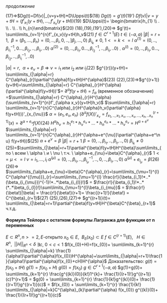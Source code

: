 *продолжение*

(17)=>$Dg(t)=Df(v)|_{v=y+tH}*D\Uppsi(t)$(18)
$Dg(t)=g'(t)$(19')
$Df(v)|{v=y+tH}= (f'_{x_1}(y+tH),...,f'_{x_n}(y+tH))$(19)
$D\Uppsi(t)= \begin{bmatrix}h_{1} \\ . \\ . \\ . \\ h_{n}\end{bmatrix}$(20)
(18),(19),(19'),(20)=> $g'(t)= \sum\limits_{v=1}^{n}f'_{x_v}(y+tH)h_v$(21)
$f\in C^{r+1}(E)$
$t\in (-a,a)$
$|\beta|=r+1, \ \ \beta=(\beta_1,...,\beta_n)=(0,..,\beta_i,0,..,]\beta_j,...,0)$
$\beta_{i_{k}}\ne 0, \ 1<=k<=l$
$\alpha^{(1)}=(0,..,\beta_{i_{1}}^{-1},0...,\beta_{i_2},..,\beta_{i_l},..0)$
$\alpha^{(2)}=(0,..,\beta_{i_{1}},0...,\beta_{i_2}^{-1},..,\beta_{i_l},..0)$
.
$\alpha^{(l)}=(0,..,\beta_{i_{1}},0...,\beta_{i_2},..,\beta_{i_l}^{-1},..0)$

$|\alpha|=r, \ \ \alpha+e_{\nu}=\beta$  =>  $\nu=i_{1} \ или \ i_{2} \ или \ i_l$(22) 
$g^{(r)}(y+tH)= \sum\limits_{|\alpha|=r} C^{\alpha}_{r}\partial^{\alpha}f(y+tH)H^{\alpha}$(23)
(22),(23)=>$g^{(r+1)}(y+tH)=\sum\limits_{|\alpha|=r} C^{\alpha}_{r}H^{\alpha}(\partial^{\alpha}f(y+tH))'$=
$\partial^{\alpha}f(y+tH)=f_{\alpha}$ (временное обозначение)
=$\sum\limits_{|\alpha|=r} C^{\alpha}_{r}H^{\alpha}(\sum\limits_{v=1}^{n}f'_{\alpha x_v}(y+tH)h_v)$
$\sum\limits_{|\alpha|=r} \sum\limits_{v=1}^{n}C^{\alpha}_{r}H^{\alpha}h_v(\partial^{\alpha} f(y+tH)))'_{x_{\nu}}$
$\alpha=(e_1,e_\nu,e_n)$
$(\partial^{\alpha}f(X))'_{x_\nu}=f^{(r+1)}_{x_1,..,x_1,x_{\nu},...,x_{\nu},...,x_n,..x_n}(x)=\partial^{\alpha+e_\nu}f(X)$(24)
$H^{\alpha}h_\nu=h_{1}^{e_{1}}*h_{\nu}^{e_{\nu}}*...*h_{n}^{e_{n}}*...*h_{\nu}^{e_{\nu}}=H^{\alpha+e^{\nu}}$
$\sum\limits_{|\alpha|=r} \sum\limits_{v=1}^{n}C^{\alpha}_{r}H^{\alpha+e^{\nu}}\partial^{\alpha+e^\nu} f(y+tH))$(25)
$\alpha+e^{\nu}=\beta$
$|\beta|=r+1$
$\beta=(0,..,\beta_{i_1},..,\beta_{i_l},..,0)$
$\beta_{i_{k}}\ne 0$
(25)=$\sum\limits_{|\beta|=r+1}\partial^{\beta}f(y+tH)H^{\beta}\sum\limits_{по \ всем \ \alpha \ и \ \nu \ т.ч. \ \alpha+e_{\nu}=\beta}C^{\alpha}_{r}$
$1<=\mu<=l$
$\nu=i_1,...,i_l$
$\alpha^{(\mu)}=(0,..,\beta_{i_1},..,\beta^{-1}_{i_{\mu}},..,0,..,\beta_{i_l},..,0)$
$\alpha^{(\mu)}+e_{i_\mu}=\beta$(26)
(26)=>  $\sum\limits_{\alpha+e_{\nu}=\beta}C^{\alpha}_{r}=\sum\limits_{\mu=1}^{l}C^{\alpha^{(\mu)}}_{r}=\sum\limits_{\mu=1}^{l} \frac{r!}{\beta_{i_1}!*..*(\beta_{i_{\mu}})^{-1}!*..*\beta_{i_{l}}!}$ = $\frac{r!}{\beta_{i_1}!*..*(*..*\beta_{i_{l}}!}\sum\limits_{\mu=1}^{l}\beta_{i_{mu}}$ = $\frac{r!}{\beta!}|\beta| = \frac{r!}{\beta!}(r+1)= \frac{(r+1)!}{\beta!} = C^{\beta}_{r+1}$(27)
(25),(26),(27)=> $g^{(r+1)}(t)= \sum\limits_{|\beta|=r+1}\partial^{\beta}f(y+tH)H^{\beta}C^{\beta}_{r+1}$
ч.т.д.

#### Формула Тейлора с остатком формулы Лагранжа для функции от n переменных
$E\subset R^{n},n >=2, E$-открыто
$x_{0}\in E, \ \ B_{\delta}(x_{0})\subset E$
$f\in C^{(r+1)}(E), \ \ \ H\in R^{n}, \ \ ||H||_{R^{n}}<\delta$
$\exists c, \ 0<c<1$
$f(x_{0}+H)=f(x_{0})+ \sum\limits_{k=1}^{r} \sum\limits_{|\alpha|=k} \frac{1}{\alpha!}\partial^{\alpha}f(x_{0})H^{\alpha}+\sum\limits_{|\alpha|=r+1}\frac{1}{\alpha!}\partial^{\alpha}f(x_{0}+cH)H^{\alpha}$
Доказательство:
$g(t)=f(x_{0}+tH)$
$g(1)=f(x_{0}+H)$
$g(0)=f(x_{0})$
$g\in C^{r+1}(-a,a)$
$g(1)=g(0)+ \sum\limits_{k=1}^{r} \frac{g^{(k)}(0)}{k!}1^{k}+ \frac{1}{(r+1)!}g^{(r+1)}(c)1^{r+1}$ = $g(0) + \sum\limits_{k=1}^{r} \frac{1}{k!}g^{(k)}(0)+ \frac{1}{(r+1)!}g^{(r+1)}(c)$ = $f(x_{0}) + \sum\limits_{k=1}^{r} \frac{1}{k!} \sum\limits_{|\alpha|=k}C^{\alpha}_{k}\partial^{\alpha} f(x_{0}) g^{(k)}(0)+ \frac{1}{(r+1)!}g^{(r+1)}(c)$
